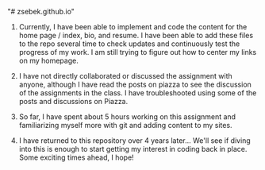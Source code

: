 "# zsebek.github.io" 

1. Currently, I have been able to implement and code
   the content for the home page / index, bio, and resume. I have been able to add these files to the repo several time to check updates and continuously test the progress of my work. I am still trying to figure out how to center my links on my homepage. 


2. I have not directly collaborated or discussed the 
   assignment with anyone, although I have read the posts on
   piazza to see the discussion of the assignments in the class. I have troubleshooted using some of the posts and discussions on Piazza. 

3. So far, I have spent about 5 hours working on this 
   assignment and familiarizing myself more with git and 
   adding content to my sites. 


4. I have returned to this repository over 4 years later... We'll see if diving into this is enough to start getting my interest in coding back in place. Some exciting times ahead, I hope!

